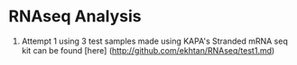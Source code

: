 # RNAseq Analysis


1. Attempt 1 using 3 test samples made using KAPA's Stranded mRNA seq kit can be found [here] (http://github.com/ekhtan/RNAseq/test1.md)
